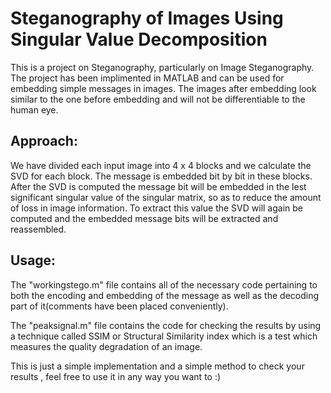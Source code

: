 # Steganography of Images Using Singular Value Decomposition
 This is a project on Steganography, particularly on Image Steganography. The project has been implimented in MATLAB and can be used for embedding simple messages in images. The images after embedding look similar to the one before embedding and will not be differentiable to the human eye. 

## Approach:
We have divided each input image into 4 x 4 blocks and we calculate the SVD for each block.
The message is embedded bit by bit in these blocks. After the SVD is computed the message bit will be embedded in the lest significant singular value of the singular matrix, so as to reduce the amount of loss in image information. To extract this value the SVD will again be computed and the embedded message bits will be extracted and reassembled.
 
 ## Usage:
 
The "workingstego.m" file contains all of the necessary code pertaining to both the encoding and embedding of the message as well as the decoding part of it(comments have been placed conveniently).

The "peaksignal.m" file contains the code for checking the results by using a technique called SSIM or Structural Similarity index which is a test which measures the quality degradation of an image.

This is just a simple implementation and a simple method to check your results , feel free to use it in any way you want to :) 

 
